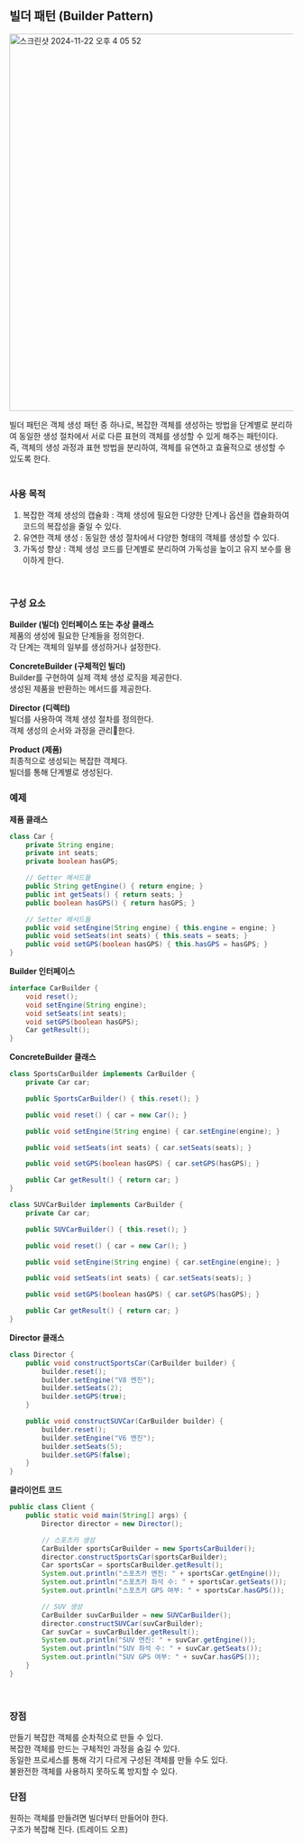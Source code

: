 ## 빌더 패턴 (Builder Pattern)
<img width="669" alt="스크린샷 2024-11-22 오후 4 05 52" src="https://github.com/user-attachments/assets/a73b33f7-61c4-4efc-bd0f-9de99d1ab0ba">

빌더 패턴은 객체 생성 패턴 중 하나로, 복잡한 객체를 생성하는 방법을 단계별로 분리하여 동일한 생성 절차에서 서로 다른 표현의 객체를 생성할 수 있게 해주는 패턴이다.  
즉, 객체의 생성 과정과 표현 방법을 분리하여, 객체를 유연하고 효율적으로 생성할 수 있도록 한다.  
<br>

### 사용 목적
1. 복잡한 객체 생성의 캡슐화 : 객체 생성에 필요한 다양한 단계나 옵션을 캡슐화하여 코드의 복잡성을 줄일 수 있다.
2. 유연한 객체 생성 : 동일한 생성 절차에서 다양한 형태의 객체를 생성할 수 있다.
3. 가독성 향상 : 객체 생성 코드를 단계별로 분리하여 가독성을 높이고 유지 보수를 용이하게 한다.
<br>

### 구성 요소
**Builder (빌더) 인터페이스 또는 추상 클래스**  
제품의 생성에 필요한 단계들을 정의한다.  
각 단계는 객체의 일부를 생성하거나 설정한다.  

**ConcreteBuilder (구체적인 빌더)**  
Builder를 구현하여 실제 객체 생성 로직을 제공한다.  
생성된 제품을 반환하는 메서드를 제공한다.  
  
**Director (디렉터)**  
빌더를 사용하여 객체 생성 절차를 정의한다.  
객체 생성의 순서와 과정을 관리한다.  

**Product (제품)**  
최종적으로 생성되는 복잡한 객체다.  
빌더를 통해 단계별로 생성된다.  

### 예제
**제품 클래스**  
```java
class Car {
    private String engine;
    private int seats;
    private boolean hasGPS;

    // Getter 메서드들
    public String getEngine() { return engine; }
    public int getSeats() { return seats; }
    public boolean hasGPS() { return hasGPS; }

    // Setter 메서드들
    public void setEngine(String engine) { this.engine = engine; }
    public void setSeats(int seats) { this.seats = seats; }
    public void setGPS(boolean hasGPS) { this.hasGPS = hasGPS; }
}
```

**Builder 인터페이스**  
```java
interface CarBuilder {
    void reset();
    void setEngine(String engine);
    void setSeats(int seats);
    void setGPS(boolean hasGPS);
    Car getResult();
}
```

**ConcreteBuilder 클래스**  
```java
class SportsCarBuilder implements CarBuilder {
    private Car car;

    public SportsCarBuilder() { this.reset(); }

    public void reset() { car = new Car(); }

    public void setEngine(String engine) { car.setEngine(engine); }

    public void setSeats(int seats) { car.setSeats(seats); }

    public void setGPS(boolean hasGPS) { car.setGPS(hasGPS); }

    public Car getResult() { return car; }
}

class SUVCarBuilder implements CarBuilder {
    private Car car;

    public SUVCarBuilder() { this.reset(); }

    public void reset() { car = new Car(); }

    public void setEngine(String engine) { car.setEngine(engine); }

    public void setSeats(int seats) { car.setSeats(seats); }

    public void setGPS(boolean hasGPS) { car.setGPS(hasGPS); }

    public Car getResult() { return car; }
}
```

**Director 클래스**  
```java
class Director {
    public void constructSportsCar(CarBuilder builder) {
        builder.reset();
        builder.setEngine("V8 엔진");
        builder.setSeats(2);
        builder.setGPS(true);
    }

    public void constructSUVCar(CarBuilder builder) {
        builder.reset();
        builder.setEngine("V6 엔진");
        builder.setSeats(5);
        builder.setGPS(false);
    }
}
```

**클라이언트 코드**  
```java
public class Client {
    public static void main(String[] args) {
        Director director = new Director();

        // 스포츠카 생성
        CarBuilder sportsCarBuilder = new SportsCarBuilder();
        director.constructSportsCar(sportsCarBuilder);
        Car sportsCar = sportsCarBuilder.getResult();
        System.out.println("스포츠카 엔진: " + sportsCar.getEngine());
        System.out.println("스포츠카 좌석 수: " + sportsCar.getSeats());
        System.out.println("스포츠카 GPS 여부: " + sportsCar.hasGPS());

        // SUV 생성
        CarBuilder suvCarBuilder = new SUVCarBuilder();
        director.constructSUVCar(suvCarBuilder);
        Car suvCar = suvCarBuilder.getResult();
        System.out.println("SUV 엔진: " + suvCar.getEngine());
        System.out.println("SUV 좌석 수: " + suvCar.getSeats());
        System.out.println("SUV GPS 여부: " + suvCar.hasGPS());
    }
}
```
<br>

### 장점
만들기 복잡한 객체를 순차적으로 만들 수 있다.  
복잡한 객체를 만드는 구체적인 과정을 숨길 수 있다.  
동일한 프로세스를 통해 각기 다르게 구성된 객체를 만들 수도 있다.  
불완전한 객체를 사용하지 못하도록 방지할 수 있다.  

### 단점
원하는 객체를 만들려면 빌더부터 만들어야 한다.  
구조가 복잡해 진다. (트레이드 오프)  















